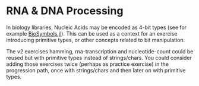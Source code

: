 # RNA & DNA Processing

In biology libraries, Nucleic Acids may be encoded as 4-bit types (see for example [BioSymbols.jl](https://github.com/BioJulia/BioSymbols.jl/blob/master/src/nucleicacid.jl)).
This can be used as a context for an exercise introducing primitive types, or other concepts related to bit manipulation.

The v2 exercises hamming, rna-transcription and nucleotide-count could be reused but with primitive types instead of strings/chars.
You could consider adding those exercises twice (perhaps as practice exercise) in the progression path, once with strings/chars and then later on with primitive types.
